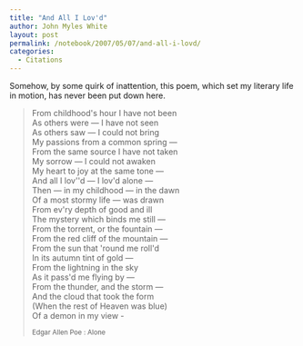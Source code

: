 ```yaml
---
title: "And All I Lov'd"
author: John Myles White
layout: post
permalink: /notebook/2007/05/07/and-all-i-lovd/
categories:
  - Citations
---
```


Somehow, by some quirk of inattention, this poem, which set my literary life in motion, has never been put down here.

<blockquote>
<p>From childhood's hour I have not been<br />
As others were — I have not seen<br />
As others saw — I could not bring<br />
My passions from a common spring —<br />
From the same source I have not taken<br />
My sorrow — I could not awaken<br />
My heart to joy at the same tone —<br />
And all I lov''d — I lov'd alone —<br />
Then — in my childhood — in the dawn<br />
Of a most stormy life — was drawn<br />
From ev'ry depth of good and ill<br />
The mystery which binds me still —<br />
From the torrent, or the fountain —<br />
From the red cliff of the mountain —<br />
From the sun that 'round me roll'd<br />
In its autumn tint of gold —<br />
From the lightning in the sky<br />
As it pass'd me flying by —<br />
From the thunder, and the storm —<br />
And the cloud that took the form<br />
(When the rest of Heaven was blue)<br />
Of a demon in my view -</p>

<small>Edgar Allen Poe : Alone</small>
</blockquote>
